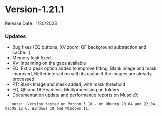 # Version-1.21.1

Release Date : 1/20/2023

### Updates

- Bug fixes (EQ buttons, XV zoom, QF background subtraction and cache...)
- Memory leak fixed
- XV: Inpainting on the gaps available
- EQ: Extra peak option added to improve fitting, Blank image and mask improved, Better interaction with its cache if the images are already processed
- PT: Blank Image and mask added, with mask threshold
- EQ, QF and DI Headless: Multiprocessing on folders
- Documentation update and performance reports on MuscleX

```eval_rst
.. note:: Version tested on Python 3.10 - on Ubuntu 20.04 and 22.04, macOS 12.6, Windows 10 and Windows 11.
```

